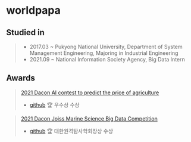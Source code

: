 # worldpapa

## Studied in

> * 2017.03 ~ Pukyong National University, Department of System Management Engineering, Majoring in Industrial Engineering
> * 2021.09 ~ National Information Society Agency, Big Data Intern

## Awards

> [2021 Dacon AI contest to predict the price of agriculture](https://dacon.io/competitions/official/235801/overview/description)
> * [github](https://github.com/worldpapa/joiss)
> 🏆 우수상 수상


> [2021 Dacon Joiss Marine Science Big Data Competition](https://dacon.io/competitions/official/235793/overview/description)
> * [github](https://github.com/worldpapa/joiss)
> 🏆 대한원격탐사학회장상 수상
